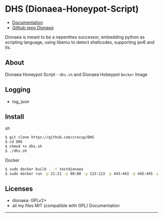 # DHS (Dionaea-Honeypot-Script)
* [Documentation](https://dionaea.readthedocs.io/)
* [Github repo Dionaea](https://github.com/DinoTools/dionaea)

Dionaea is meant to be a nepenthes successor, embedding python as scripting language, using libemu to detect shellcodes, supporting ipv6 and tls.
## About 
Dionaea Honeypot Script - `dhs.sh` and 
Dionaea Hobeypot `Docker` Image

Logging
-------
* log_json

Install
-------------
sh
```bash
$ git clone https://github.com/crocup/DHS
$ cd DHS
$ chmod +x dhs.sh
$ ./dhs.sh
```
Docker
```bash
$ sudo docker build . -t testdionaea
$ sudo docker run -p 21:21 -p 80:80 -p 123:123 -p 443:443 -p 445:445 -p 1443:1443 -p 11211:11211 --name testdio testdionaea
```

Licenses
--------
* dionaea: GPLv2+
* all my files MIT (compatible with GPL)
Documentation
-------------

